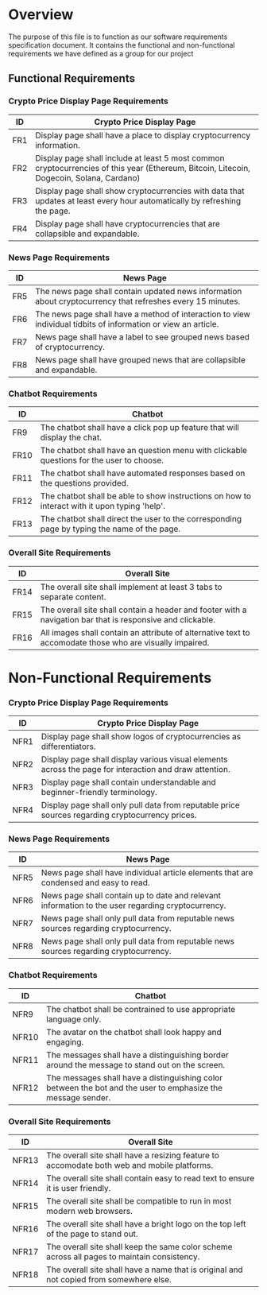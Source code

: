 # Overview
The purpose of this file is to function as our software requirements specification document. It contains the functional and non-functional requirements we have defined as a group for our project

 ## Functional Requirements
  
  ### Crypto Price Display Page Requirements
  | ID | Crypto Price Display Page | 
  | ---| --- | 
  | FR1 | Display page shall have a place to display cryptocurrency information. | 
  | FR2 | Display page shall include at least 5 most common cryptocurrencies of this year (Ethereum, Bitcoin, Litecoin, Dogecoin, Solana, Cardano) | 
  | FR3 | Display page shall show cryptocurrencies with data that updates at least every hour automatically by refreshing the page. | 
  | FR4 | Display page shall have cryptocurrencies that are collapsible and expandable.  | 


  ### News Page Requirements
  | ID | News Page | 
  | ---| --- | 
  | FR5 | The news page shall contain updated news information about cryptocurrency that refreshes every 15 minutes. | 
  | FR6 | The news page shall have a method of interaction to view individual tidbits of information or view an article. | 
  | FR7 | News page shall have a label to see grouped news based of cryptocurrency.  | 
  | FR8 | News page shall have grouped news that are collapsible and expandable.  | 

  
  ### Chatbot Requirements
  | ID | Chatbot | 
  | ---| --- | 
  | FR9 | The chatbot shall have a click pop up feature that will display the chat. | 
  | FR10 | The chatbot shall have an question menu with clickable questions for the user to choose. | 
  | FR11 | The chatbot shall have automated responses based on the questions provided.  | 
  | FR12 | The chatbot shall be able to show instructions on how to interact with it upon typing 'help'.  | 
  | FR13 | The chatbot shall direct the user to the corresponding page by typing the name of the page.  | 


  ### Overall Site Requirements
  | ID | Overall Site | 
  | ---| --- | 
  | FR14 | The overall site shall implement at least 3 tabs to separate content. | 
  | FR15 | The overall site shall contain a header and footer with a navigation bar that is responsive and clickable. | 
  | FR16 | All images shall contain an attribute of alternative text to accomodate those who are visually impaired.  | 

# Non-Functional Requirements


  ### Crypto Price Display Page Requirements
  | ID | Crypto Price Display Page | 
  | ---| --- | 
  | NFR1 | Display page shall show logos of cryptocurrencies as differentiators. | 
  | NFR2 | Display page shall display various visual elements across the page for interaction and draw attention. | 
  | NFR3 | Display page shall contain understandable and beginner-friendly terminology. | 
  | NFR4 | Display page shall only pull data from reputable price sources regarding cryptocurrency prices.  | 


  ### News Page Requirements
  | ID | News Page | 
  | ---| --- | 
  | NFR5 | News page shall have individual article elements that are condensed and easy to read. | 
  | NFR6 | News page shall contain up to date and relevant information to the user regarding cryptocurrency. | 
  | NFR7 | News page shall only pull data from reputable news sources regarding cryptocurrency.  | 
  | NFR8 | News page shall only pull data from reputable news sources regarding cryptocurrency.  | 

  
  ### Chatbot Requirements
  | ID | Chatbot | 
  | ---| --- | 
  | NFR9 | The chatbot shall be contrained to use appropriate language only. | 
  | NFR10 | The avatar on the chatbot shall look happy and engaging. | 
  | NFR11| The messages shall have a distinguishing border around the message to stand out on the screen.  | 
  | NFR12| The messages shall have a distinguishing color between the bot and the user to emphasize the message sender.  | 


  ### Overall Site Requirements
  | ID | Overall Site | 
  | ---| --- | 
  | NFR13 | The overall site shall have a resizing feature to accomodate both web and mobile platforms. | 
  | NFR14 | The overall site shall contain easy to read text to ensure it is user friendly. | 
  | NFR15 | The overall site shall be compatible to run in most modern web browsers.  |
  | NFR16 | The overall site shall have a bright logo on the top left of the page to stand out.  |
  | NFR17 | The overall site shall keep the same color scheme across all pages to maintain consistency.  |
  | NFR18 | The overall site shall have a name that is original and not copied from somewhere else.  |
  
